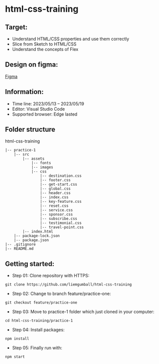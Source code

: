 # html-css-training

## Target:

-   Understand HTML/CSS properties and use them correctly
-   Slice from Sketch to HTML/CSS
-   Understand the concepts of Flex

## Design on figma:

[Figma](<https://www.figma.com/file/SkuEO6OmYTTEgcIHUyXXko/Responsive-Web-Design-in-Figma-(Community)?type=design&t=iG1DsvjRXaurOqwx-0>)

## Information:

-   Time line: 2023/05/13 – 2023/05/19
-   Editor: Visual Studio Code
-   Supported browser: Edge lasted

## Folder structure

html-css-training

```
|-- practice-1
    |-- src
        |-- assets
            |-- fonts
            |-- images
            |-- css
                |-- destination.css
                |-- footer.css
                |-- get-start.css
                |-- global.css
                |-- header.css
                |-- index.css
                |-- key-feature.css
                |-- reset.css
                |-- service.css
                |-- sponsor.css
                |-- subscribe.css
                |-- testimonial.css
                |-- travel-point.css
        |-- index.html
    |-- package-lock.json
    |-- package.json
|-- .gitignore
|-- README.md
```

## Getting started:

-   Step 01: Clone repository with HTTPS:

```
git clone https://github.com/liemgumball/html-css-training
```

-   Step 02: Change to branch feature/practice-one:

```
git checkout feature/practice-one
```

-   Step 03: Move to practice-1 folder which just cloned in your computer:

```
cd html-css-training/practice-1
```

-   Step 04: Install packages:

```
npm install
```

-   Step 05: Finally run with:

```
npm start
```
